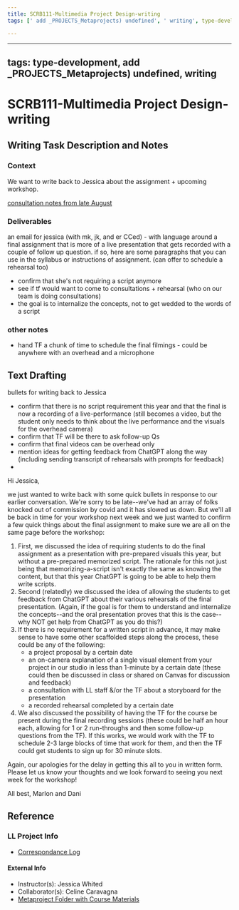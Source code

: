 ```yaml
---
title: SCRB111-Multimedia Project Design-writing
tags: [' add _PROJECTS_Metaprojects) undefined', ' writing', type-development]

---
```


---
tags: type-development, add _PROJECTS_Metaprojects) undefined, writing
---
# SCRB111-Multimedia Project Design-writing

## Writing Task Description and Notes

### Context
We want to write back to Jessica about the assignment + upcoming workshop.

[consultation notes from late August](https://docs.google.com/document/d/1XrDvHtngl161iI4awNPK3TBJL87k-NAVVmmqJGr_GAc/edit#heading=h.vkzsp9mku64y)

### Deliverables
an email for jessica (with mk, jk, and er CCed) - with language around a final assignment that is more of a live presentation that gets recorded with a couple of follow up question. if so, here are some paragraphs that you can use in the syllabus or instructions of assignment. (can offer to schedule a rehearsal too)
* confirm that she's not requiring a script anymore
* see if tf would want to come to consultations + rehearsal (who on our team is doing consultations)
* the goal is to internalize the concepts, not to get wedded to the words of a script


### other notes
* hand TF a chunk of time to schedule the final filmings - could be anywhere with an overhead and a microphone

## Text Drafting

bullets for writing back to Jessica
- confirm that there is no script requirement this year and that the final is now a recording of a live-performance (still becomes a video, but the student only needs to think about the live performance and the visuals for the overhead camera)
- confirm that TF will be there to ask follow-up Qs
- confirm that final videos can be overhead only
- mention ideas for getting feedback from ChatGPT along the way (including sending transcript of rehearsals with prompts for feedback)
- 

Hi Jessica,

we just wanted to write back with some quick bullets in response to our earlier conversation. We're sorry to be late--we've had an array of folks knocked out of commission by covid and it has slowed us down. But we'll all be back in time for your workshop next week and we just wanted to confirm a few quick things about the final assignment to make sure we are all on the same page before the workshop:

1. First, we discussed the idea of requiring students to do the final assignment as a presentation with pre-prepared visuals this year, but without a pre-prepared memorized script. The rationale for this not just being that memorizing-a-script isn't exactly the same as knowing the content, but that this year ChatGPT is going to be able to help them write scripts.
2. Second (relatedly) we discussed the idea of allowing the students to get feedback from ChatGPT about their various rehearsals of the final presentation. (Again, if the goal is for them to understand and internalize the concepts--and the oral presentation proves that this is the case--why NOT get help from ChatGPT as you do this?)
3. If there is no requirement for a written script in advance, it may make sense to have some other scaffolded steps along the process, these could be any of the following:
    - a project proposal by a certain date
    - an on-camera explanation of a single visual element from your project in our studio in less than 1-minute by a certain date (these could then be discussed in class or shared on Canvas for discussion and feedback)
    - a consultation with LL staff &/or the TF about a storyboard for the presentation
    - a recorded rehearsal completed by a certain date
4. We also discussed the possibility of having the TF for the course be present during the final recording sessions (these could be half an hour each, allowing for 1 or 2 run-throughs and then some follow-up questions from the TF). If this works, we would work with the TF to schedule 2-3 large blocks of time that work for them, and then the TF could get students to sign up for 30 minute slots.

Again, our apologies for the delay in getting this all to you in written form. Please let us know your thoughts and we look forward to seeing you next week for the workshop!

All best,
Marlon and Dani




## Reference
### LL Project Info
* [Correspondance Log](https://drive.google.com/drive/folders/1X-M7RNbGCHlTWYhSqnK7aVakHwwXODTU?usp=drive_link)

#### External Info
* Instructor(s): Jessica Whited
* Collaborator(s): Celine Caravagna
* [Metaproject Folder with Course Materials](https://drive.google.com/drive/folders/194JZlv4Ajf5qmQY51EFoYGiXBrTb7AM2)


